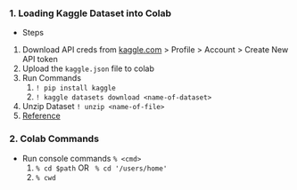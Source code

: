 ### 1. Loading Kaggle Dataset into Colab

- Steps
1. Download API creds from [kaggle.com](https://www.kaggle.com/) > Profile > Account > Create New API token
2. Upload the ```kaggle.json``` file to colab
3. Run Commands
   1. ``` ! pip install kaggle ```
   2. ``` ! kaggle datasets download <name-of-dataset> ```
4. Unzip Dataset ``` ! unzip <name-of-file> ```
5. [Reference](https://www.analyticsvidhya.com/blog/2021/06/how-to-load-kaggle-datasets-directly-into-google-colab/)

### 2. Colab Commands
- Run console commands ```% <cmd>```
   1. ``` % cd $path ``` OR ``` % cd '/users/home'```
   2. ``` % cwd ```
